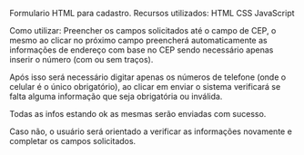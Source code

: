 Formulario HTML para cadastro.
Recursos utilizados:
HTML
CSS
JavaScript

Como utilizar:
	Preencher os campos solicitados até o campo de CEP, 
  o mesmo ao clicar no próximo campo preencherá automaticamente as 
  informações de endereço com base no CEP sendo necessário apenas 
  inserir o número (com ou sem traços). 
  
  Após isso será necessário digitar apenas os números de telefone 
  (onde o celular é o único obrigatório), ao clicar em enviar o sistema 
  verificará se falta alguma informação que seja obrigatória ou inválida.
  
  Todas as infos estando ok as mesmas serão enviadas com sucesso. 
  
  Caso não, o usuário será orientado a verificar as informações novamente 
  e completar os campos solicitados.
